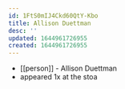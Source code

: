 ```yaml
---
id: 1FtS0mIJ4Ckd60QtY-Kbo
title: Allison Duettman
desc: ''
updated: 1644961726955
created: 1644961726955
---
```



- [[person]] - Allison Duettman
- appeared 1x at the stoa
